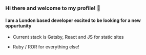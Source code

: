 ### Hi there and welcome to my profile!  👋
#### I am a London based developer excited to be looking for a new oppurtunity


* Current stack is Gatsby, React and JS for static sites

* Ruby / ROR for everything else!




